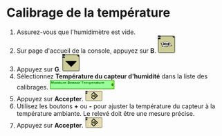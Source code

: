 # Calibrage de la température

1. Assurez-vous que l'humidimètre est vide.
1. Sur page d'accueil de la console, appuyez sur **B**. <img src="images/yield-calibration-Procedure-s-600-series-combines-FR-11.png" alt="Clé plate sur un livre" width="40">
1. Appuyez  sur **G**. <img src="images/yield-calibration-Procedure-s-600-series-combines-FR-12.png" alt="Flèche vers le bas" width="40">
1. Sélectionnez **Température du capteur d'humidité** dans la liste des calibrages. <img src="images/yield-calibration-Procedure-s-600-series-combines-FR-10.png" alt="Moisture Sensor Temperature" width="150">
1. Appuyez sur **Accepter**. <img src="images/yield-calibration-Procedure-s-600-series-combines-FR-16.png" alt="Flèche pointant vers la droite dans un losange" width="40">
1. Utilisez les boutons **+** ou **-** pour ajuster la température du capteur 
à la température ambiante. Le relevé doit être une mesure précise.
1. Appuyez sur **Accepter**. <img src="images/yield-calibration-Procedure-s-600-series-combines-FR-16.png" alt="Flèche pointant vers la droite dans un losange" width="40">